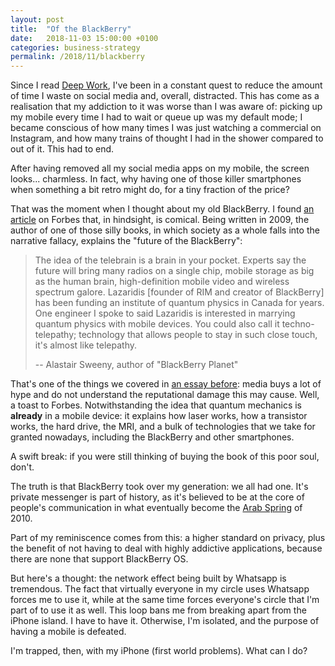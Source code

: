 ```yaml
---
layout: post
title:  "Of the BlackBerry"
date:   2018-11-03 15:00:00 +0100
categories: business-strategy
permalink: /2018/11/blackberry
---
```

Since I read [Deep Work](/2018/08/deep-work), I've been in a constant quest to reduce the amount of time I waste on social media and, overall, distracted. This has come as a realisation that my addiction to it was worse than I was aware of: picking up my mobile every time I had to wait or queue up was my default mode; I became conscious of how many times I was just watching a commercial on Instagram, and how many trains of thought I had in the shower compared to out of it. This had to end.

After having removed all my social media apps on my mobile, the screen looks... charmless. In fact, why having one of those killer smartphones when something a bit retro might do, for a tiny fraction of the price?

That was the moment when I thought about my old BlackBerry. I found [an article](https://www.forbes.com/2009/08/17/rim-apple-sweeny-intelligent-technology-blackberry.html#2d53e8b8863e) on Forbes that, in hindsight, is comical. Being written in 2009, the author of one of those silly books, in which society as a whole falls into the narrative fallacy, explains the "future of the BlackBerry":

>The idea of the telebrain is a brain in your pocket. Experts say the future will bring many radios on a single chip, mobile storage as big as the human brain, high-definition mobile video and wireless spectrum galore. Lazaridis [founder of RIM and creator of BlackBerry] has been funding an institute of quantum physics in Canada for years. One engineer I spoke to said Lazaridis is interested in marrying quantum physics with mobile devices. You could also call it techno-telepathy; technology that allows people to stay in such close touch, it's almost like telepathy.
>
> -- Alastair Sweeny, author of "BlackBerry Planet"

That's one of the things we covered in [an essay before](/2017/10/conflicts-of-interest): media buys a lot of hype and do not understand the reputational damage this may cause. Well, a toast to Forbes. Notwithstanding the idea that quantum mechanics is __already__ in a mobile device: it explains how laser works, how a transistor works, the hard drive, the MRI, and a bulk of technologies that we take for granted nowadays, including the BlackBerry and other smartphones.

A swift break: if you were still thinking of buying the book of this poor soul, don't.

The truth is that BlackBerry took over my generation: we all had one. It's private messenger is part of history, as it's believed to be at the core of people's communication in what eventually become the [Arab Spring](https://en.wikipedia.org/wiki/Arab_Spring) of 2010.

Part of my reminiscence comes from this: a higher standard on privacy, plus the benefit of not having to deal with highly addictive applications, because there are none that support BlackBerry OS.

But here's a thought: the network effect being built by Whatsapp is tremendous. The fact that virtually everyone in my circle uses Whatsapp forces me to use it, while at the same time forces everyone's circle that I'm part of to use it as well. This loop bans me from breaking apart from the iPhone island. I have to have it. Otherwise, I'm isolated, and the purpose of having a mobile is defeated.

I'm trapped, then, with my iPhone (first world problems). What can I do?

